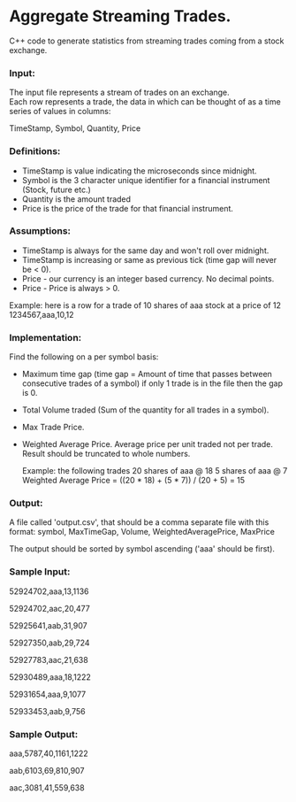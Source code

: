 # Aggregate Streaming Trades.
C++ code to generate statistics from streaming trades coming from a stock exchange.

### Input:
The input file represents a stream of trades on an exchange.  
Each row represents a trade, the data in which can be thought of as a time series of values in columns: 

TimeStamp,  Symbol,  Quantity,  Price

### Definitions:
- TimeStamp is value indicating the microseconds since midnight.
- Symbol is the 3 character unique identifier for a financial 
  instrument (Stock, future etc.)
- Quantity is the amount traded
- Price is the price of the trade for that financial instrument.

### Assumptions:
- TimeStamp is always for the same day and won't roll over midnight.
- TimeStamp is increasing or same as previous tick (time gap will never be < 0).
- Price - our currency is an integer based currency.  No decimal points.
- Price - Price is always > 0.

Example: here is a row for a trade of 10 shares of aaa stock at a price of 12 
1234567,aaa,10,12

### Implementation:
Find the following on a per symbol basis:
- Maximum time gap
  (time gap = Amount of time that passes between consecutive trades of a symbol)
  if only 1 trade is in the file then the gap is 0.
- Total Volume traded (Sum of the quantity for all trades in a symbol).
- Max Trade Price.
- Weighted Average Price.  Average price per unit traded not per trade.
  Result should be truncated to whole numbers.

  Example: the following trades
	20 shares of aaa @ 18
	5 shares of aaa @ 7
	Weighted Average Price = ((20 * 18) + (5 * 7)) / (20 + 5) = 15

### Output:
A file called 'output.csv', that should be a comma separate file with this format:
symbol,  MaxTimeGap,  Volume,  WeightedAveragePrice,  MaxPrice

The output should be sorted by symbol ascending ('aaa' should be first).

### Sample Input:

52924702,aaa,13,1136

52924702,aac,20,477

52925641,aab,31,907

52927350,aab,29,724

52927783,aac,21,638

52930489,aaa,18,1222

52931654,aaa,9,1077

52933453,aab,9,756

### Sample Output:

aaa,5787,40,1161,1222

aab,6103,69,810,907

aac,3081,41,559,638
